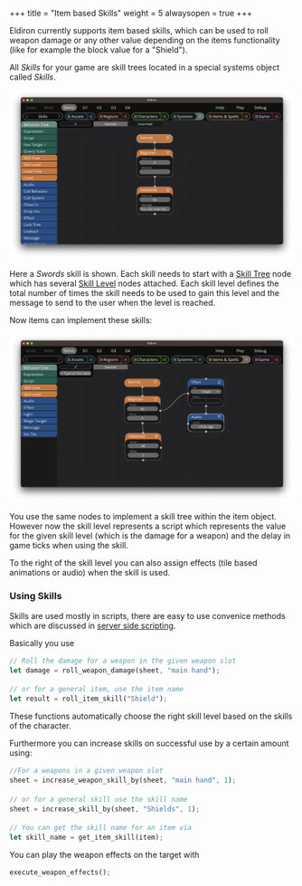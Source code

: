 +++
title = "Item based Skills"
weight = 5
alwaysopen = true
+++

Eldiron currently supports item based skills, which can be used to roll weapon damage or any other value depending on the items functionality (like for example the block value for a "Shield").

All *Skills* for your game are skill trees located in a special systems object called *Skills*.

![Skill Trees](./skill_trees.png)

Here a *Swords* skill is shown. Each skill needs to start with a [Skill Tree](../../nodes/#skill-tree) node which has several [Skill Level](../../nodes/#skill-level) nodes attached. Each skill level defines the total number of times the skill needs to be used to gain this level and the message to send to the user when the level is reached.

Now items can implement these skills:

![Item Skill Trees](./item_skill_trees.png)

You use the same nodes to implement a skill tree within the item object. However now the skill level represents a script which represents the value for the given skill level (which is the damage for a weapon) and the delay in game ticks when using the skill.

To the right of the skill level you can also assign effects (tile based animations or audio) when the skill is used.

### Using Skills

Skills are used mostly in scripts, there are easy to use convenice methods which are discussed in [server side scripting](../../scripting/server/#managing-skills).

Basically you use

```rust
// Roll the damage for a weapon in the given weapon slot
let damage = roll_weapon_damage(sheet, "main hand");

// or for a general item, use the item name
let result = roll_item_skill("Shield");
```

These functions automatically choose the right skill level based on the skills of the character.

Furthermore you can increase skills on successful use by a certain amount using:

```rust
//For a weapons in a given weapon slot
sheet = increase_weapon_skill_by(sheet, "main hand", 1);

// or for a general skill use the skill name
sheet = increase_skill_by(sheet, "Shields", 1);

// You can get the skill name for an item via
let skill_name = get_item_skill(item);
```

You can play the weapon effects on the target with

```rust
execute_weapon_effects();
```